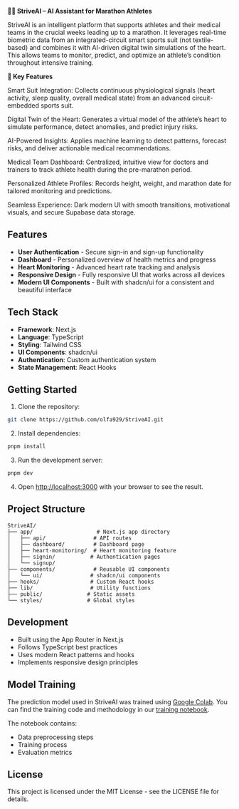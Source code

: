 **🏃‍♂️ StriveAI – AI Assistant for Marathon Athletes**

StriveAI is an intelligent platform that supports athletes and their medical teams in the crucial weeks leading up to a marathon. It leverages real-time biometric data from an integrated-circuit smart sports suit (not textile-based) and combines it with AI-driven digital twin simulations of the heart. This allows teams to monitor, predict, and optimize an athlete’s condition throughout intensive training.

**🌟 Key Features**

Smart Suit Integration: Collects continuous physiological signals (heart activity, sleep quality, overall medical state) from an advanced circuit-embedded sports suit.

Digital Twin of the Heart: Generates a virtual model of the athlete’s heart to simulate performance, detect anomalies, and predict injury risks.

AI-Powered Insights: Applies machine learning to detect patterns, forecast risks, and deliver actionable medical recommendations.

Medical Team Dashboard: Centralized, intuitive view for doctors and trainers to track athlete health during the pre-marathon period.

Personalized Athlete Profiles: Records height, weight, and marathon date for tailored monitoring and predictions.

Seamless Experience: Dark modern UI with smooth transitions, motivational visuals, and secure Supabase data storage.

## Features

- **User Authentication** - Secure sign-in and sign-up functionality
- **Dashboard** - Personalized overview of health metrics and progress
- **Heart Monitoring** - Advanced heart rate tracking and analysis
- **Responsive Design** - Fully responsive UI that works across all devices
- **Modern UI Components** - Built with shadcn/ui for a consistent and beautiful interface

## Tech Stack

- **Framework**: Next.js
- **Language**: TypeScript
- **Styling**: Tailwind CSS
- **UI Components**: shadcn/ui
- **Authentication**: Custom authentication system
- **State Management**: React Hooks

## Getting Started

1. Clone the repository:
```bash
git clone https://github.com/olfa929/StriveAI.git
```

2. Install dependencies:
```bash
pnpm install
```

3. Run the development server:
```bash
pnpm dev
```

4. Open [http://localhost:3000](http://localhost:3000) with your browser to see the result.

## Project Structure

```
StriveAI/
├── app/                    # Next.js app directory
│   ├── api/               # API routes
│   ├── dashboard/         # Dashboard page
│   ├── heart-monitoring/  # Heart monitoring feature
│   ├── signin/           # Authentication pages
│   └── signup/
├── components/            # Reusable UI components
│   └── ui/               # shadcn/ui components
├── hooks/                # Custom React hooks
├── lib/                  # Utility functions
├── public/              # Static assets
└── styles/              # Global styles
```

## Development

- Built using the App Router in Next.js
- Follows TypeScript best practices
- Uses modern React patterns and hooks
- Implements responsive design principles

## Model Training

The prediction model used in StriveAI was trained using [Google Colab](https://colab.research.google.com/). You can find the training code and methodology in our [training notebook](https://colab.research.google.com/drive/1Ejv6TZXQWFKXviYrWUpvPiILPFk6jPS0?usp=sharing&fbclid=IwY2xjawMyck5leHRuA2FlbQIxMABicmlkETFydVZBcW1ndVlkWDlqWEkxAR6Gig4ylFWtqvXZaUMz1EGWUvcihoGqq-asrUf4eAln-DdZ8-1Aet52d11SKA_aem_ZhuDXyO4EyuhLvQaAiWu0A#scrollTo=Vp464D6qOejX).

The notebook contains:
- Data preprocessing steps
- Training process
- Evaluation metrics

## License

This project is licensed under the MIT License - see the LICENSE file for details.

